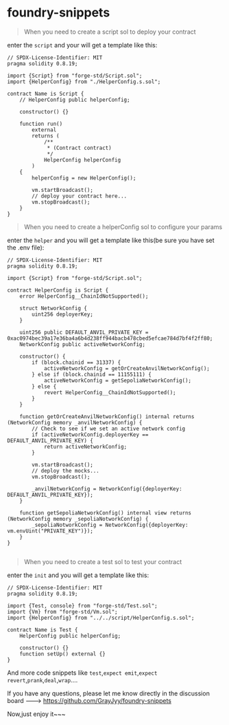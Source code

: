 # foundry-snippets

>When you need to create a script sol to deploy your contract

enter the `script` and your will get a template like this:

```solidity
// SPDX-License-Identifier: MIT
pragma solidity 0.8.19;

import {Script} from "forge-std/Script.sol";
import {HelperConfig} from "./HelperConfig.s.sol";

contract Name is Script {
    // HelperConfig public helperConfig;

    constructor() {}

    function run()
        external
        returns (
            /**
             * (Contract contract)
             */
            HelperConfig helperConfig
        )
    {
        helperConfig = new HelperConfig();

        vm.startBroadcast();
        // deploy your contract here...
        vm.stopBroadcast();
    }
}

```

>When you need to create a helperConfig sol to configure your params

enter the `helper` and you will get a template like this(be sure you have set the .env file):

```solidity
// SPDX-License-Identifier: MIT
pragma solidity 0.8.19;

import {Script} from "forge-std/Script.sol";

contract HelperConfig is Script {
    error HelperConfig__ChainIdNotSupported();

    struct NetworkConfig {
        uint256 deployerKey;
    }

    uint256 public DEFAULT_ANVIL_PRIVATE_KEY = 0xac0974bec39a17e36ba4a6b4d238ff944bacb478cbed5efcae784d7bf4f2ff80;
    NetworkConfig public activeNetworkConfig;

    constructor() {
        if (block.chainid == 31337) {
            activeNetworkConfig = getOrCreateAnvilNetworkConfig();
        } else if (block.chainid == 11155111) {
            activeNetworkConfig = getSepoliaNetworkConfig();
        } else {
            revert HelperConfig__ChainIdNotSupported();
        }
    }

    function getOrCreateAnvilNetworkConfig() internal returns (NetworkConfig memory _anvilNetworkConfig) {
        // Check to see if we set an active network config
        if (activeNetworkConfig.deployerKey == DEFAULT_ANVIL_PRIVATE_KEY) {
            return activeNetworkConfig;
        }

        vm.startBroadcast();
        // deploy the mocks...
        vm.stopBroadcast();

        _anvilNetworkConfig = NetworkConfig({deployerKey: DEFAULT_ANVIL_PRIVATE_KEY});
    }

    function getSepoliaNetworkConfig() internal view returns (NetworkConfig memory _sepoliaNotworkConfig) {
        _sepoliaNotworkConfig = NetworkConfig({deployerKey: vm.envUint("PRIVATE_KEY")});
    }
}


```

>When you need to create a test sol to test your contract

enter the `init` and you will get a template like this:

```solidity
// SPDX-License-Identifier: MIT
pragma solidity 0.8.19;

import {Test, console} from "forge-std/Test.sol";
import {Vm} from "forge-std/Vm.sol";
import {HelperConfig} from "../../script/HelperConfig.s.sol";

contract Name is Test {
    HelperConfig public helperConfig;

    constructor() {}
    function setUp() external {}
}

```

And more code snippets like `test`,`expect emit`,`expect revert`,`prank`,`deal`,`wrap`....

If you have any questions, please let me know directly in the discussion board ---> https://github.com/GrayJyy/foundry-snippets


Now,just enjoy it~~~

